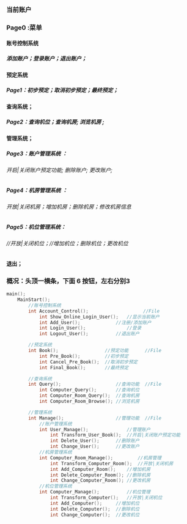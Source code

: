 ### 当前账户

### Page0 :菜单

#### 账号控制系统

##### 添加账户；登录账户；退出账户；

#### 预定系统 

##### Page1：初步预定；取消初步预定；最终预定；

#### 查询系统；

##### Page2：查询机位；查询机房; 浏览机房 ;

#### 管理系统；

##### Page3：账户管理系统 ：

###### 开启|关闭账户预定功能; 删除账户; 更改账户;

##### Page4：机房管理系统 ：

###### 开放|关闭机房；增加机房；删除机房；修改机房信息

##### Page5：机位管理系统：

###### //开放|关闭机位；//增加机位；删除机位；更改机位

#### 退出；

### 概况：头顶一横条，下面 6 按钮，左右分别3

```c++
main();
    MainStart();
        //账号控制系统								
		int Account_Control();					  //File 
            int Show_Online_Login_User();	//显示当前账户
            int Add_User();				//注册/添加账户
            int Login_User();        	    //登录
            int Logout_User();          //退出账户

        //预定系统
        int Book();					//预定功能		//File 
            int Pre_Book();			//初步预定
            int Cancel_Pre_Book();	//取消初步预定
            int Final_Book();		//最终预定

        //查询系统
        int Query();					//查询功能	//File 
            int Computer_Query();		//查询机位
            int Computer_Room_Query();	//查询机房
            int Computer_Room_Browse();	//浏览机房 

        //管理系统
        int Manage();					//管理功能 	//File 
            //账户管理系统
            int User_Manage();				//管理账户
                int Transform_User_Book();	//开启|关闭账户预定功能
                int Delete_User();		//删除账户
                int Change_User();		//更改账户
            //机房管理系统
            int Computer_Room_Manage();			//机房管理
                int Transform_Computer_Room();	//开放|关闭机房
                int Add_Computer_Room();	//增加机房
                int Delete_Computer_Room();	//删除机房
                int Change_Computer_Room();	//更改机房
            //机位管理系统
            int Computer_Manage();			//机位管理
                int Transform_Computer();	//开放|关闭机位 
                int Add_Computer();		//增加机位
                int Delete_Computer();	//删除机位
                int Change_Computer();	//更改机位

```



